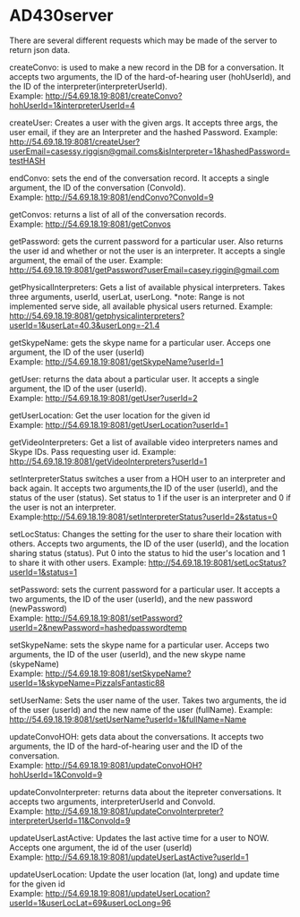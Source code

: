 # AD430server
There are several different requests which may be made of the server to return json data.

createConvo: is used to make a new record in the DB for a conversation. It accepts two arguments, the ID of the hard-of-hearing user (hohUserId), and the ID of the interpreter(interpreterUserId).  
Example: http://54.69.18.19:8081/createConvo?hohUserId=1&interpreterUserId=4

createUser: Creates a user with the given args. It accepts three args, the user email, if they are an Interpreter and the hashed Password.
Example: http://54.69.18.19:8081/createUser?userEmail=casessy.riggisn@gmail.coms&isInterpreter=1&hashedPassword=testHASH

endConvo: sets the end of the conversation record. It accepts a single argument, the ID of the conversation (ConvoId).  
Example: http://54.69.18.19:8081/endConvo?ConvoId=9

getConvos: returns a list of all of the conversation records.  
Example: http://54.69.18.19:8081/getConvos

getPassword: gets the current password for a particular user. Also returns the user id and whether or not the user is an interpreter. It accepts a single argument, the email of the user. 
Example: http://54.69.18.19:8081/getPassword?userEmail=casey.riggin@gmail.com

getPhysicalInterpreters: Gets a list of available physical interpreters. Takes three arguments, userId, userLat, userLong. *note: Range is not implemented serve side, all available physical users returned.
Example: http://54.69.18.19:8081/getphysicalinterpreters?userId=1&userLat=40.3&userLong=-21.4

getSkypeName: gets the skype name for a particular user.  Acceps one argument, the ID of the user (userId)  
Example: http://54.69.18.19:8081/getSkypeName?userId=1

getUser: returns the data about a particular user. It accepts a single argument, the ID of the user (userId).  
Example: http://54.69.18.19:8081/getUser?userId=2

getUserLocation: Get the user location for the given id  
Example: http://54.69.18.19:8081/getUserLocation?userId=1

getVideoInterpreters: Get a list of available video interpreters names and Skype IDs. Pass requesting user id.
Example: http://54.69.18.19:8081/getVideoInterpreters?userId=1

setInterpreterStatus switches a user from a HOH user to an interpreter and back again. It accepts two arguments,the ID of the user (userId), and the status of the user (status). Set status to 1 if the user is an interpreter and 0 if the user is not an interpreter.  
Example:http://54.69.18.19:8081/setInterpreterStatus?userId=2&status=0

setLocStatus: Changes the setting for the user to share their location with others. Accepts two arguments, the ID of the user (userId), and the location sharing status (status). Put 0 into the status to hid the user's location and 1 to share it with other users.
Example: http://54.69.18.19:8081/setLocStatus?userId=1&status=1

setPassword: sets the current password for a particular user. It accepts a two arguments, the ID of the user (userId), and the new password   (newPassword)  
Example: http://54.69.18.19:8081/setPassword?userId=2&newPassword=hashedpasswordtemp

setSkypeName: sets the skype name for a particular user.  Acceps two arguments, the ID of the user (userId), and the new skype name (skypeName)  
Example: http://54.69.18.19:8081/setSkypeName?userId=1&skypeName=PizzaIsFantastic88

setUserName: Sets the user name of the user. Takes two arguments, the id of the user (userId) and the new name of the user (fullName).
Example: http://54.69.18.19:8081/setUserName?userId=1&fullName=Name

updateConvoHOH: gets data about the conversations. It accepts two arguments, the ID of the hard-of-hearing user and the ID of the conversation.  
Example: http://54.69.18.19:8081/updateConvoHOH?hohUserId=1&ConvoId=9

updateConvoInterpreter: returns data about the itepreter conversations. It accepts two arguments, interpreterUserId and ConvoId.  
Example: http://54.69.18.19:8081/updateConvoInterpreter?interpreterUserId=11&ConvoId=9

updateUserLastActive: Updates the last active time for a user to NOW. Accepts one argument, the id of the user (userId)  
Example: http://54.69.18.19:8081/updateUserLastActive?userId=1

updateUserLocation: Update the user location (lat, long) and update time for the given id  
Example: http://54.69.18.19:8081/updateUserLocation?userId=1&userLocLat=69&userLocLong=96
